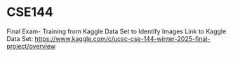 # CSE144
Final Exam- Training from Kaggle Data Set to Identify Images
Link to Kaggle Data Set: https://www.kaggle.com/c/ucsc-cse-144-winter-2025-final-project/overview

